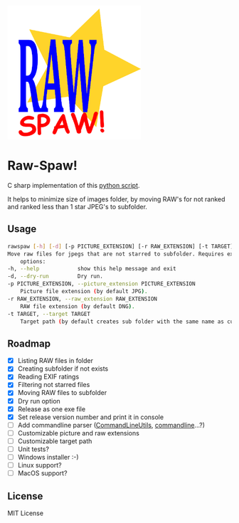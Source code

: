 <img src="Assets/RawSpaw_logo_web.svg" width="300" />

# Raw-Spaw!

C sharp implementation of this [python script](https://github.com/bohdanbobrowski/python_toolbox?tab=readme-ov-file#move_not_starred).

It helps to minimize size of images folder, by moving RAW's for not ranked and ranked less than 1 star JPEG's to subfolder. 

## Usage
```bash
rawspaw [-h] [-d] [-p PICTURE_EXTENSION] [-r RAW_EXTENSION] [-t TARGET]
Move raw files for jpegs that are not starred to subfolder. Requires exiftool.
    options:
-h, --help            show this help message and exit
-d, --dry-run         Dry run.
-p PICTURE_EXTENSION, --picture_extension PICTURE_EXTENSION
    Picture file extension (by default JPG).
-r RAW_EXTENSION, --raw_extension RAW_EXTENSION
    RAW file extension (by default DNG).
-t TARGET, --target TARGET
    Target path (by default creates sub folder with the same name as current one).
```

## Roadmap
- [X] Listing RAW files in folder
- [X] Creating subfolder if not exists
- [X] Reading EXIF ratings
- [X] Filtering not starred files
- [X] Moving RAW files to subfolder
- [X] Dry run option
- [X] Release as one exe file
- [X] Set release version number and print it in console
- [ ] Add commandline parser ([CommandLineUtils](https://github.com/natemcmaster/CommandLineUtils), [commandline](https://github.com/commandlineparser/commandline)...?) 
- [ ] Customizable picture and raw extensions
- [ ] Customizable target path
- [ ] Unit tests?
- [ ] Windows installer :-)
- [ ] Linux support?
- [ ] MacOS support?

## License
MIT License
